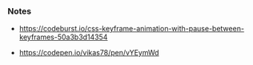 ### Notes

- https://codeburst.io/css-keyframe-animation-with-pause-between-keyframes-50a3b3d14354

- https://codepen.io/vikas78/pen/vYEymWd
